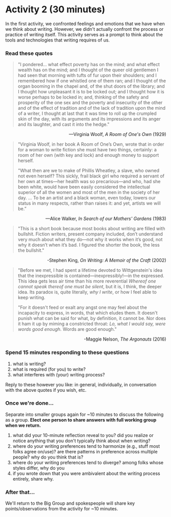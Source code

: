 # Activity 2 (30 minutes)

In the first activity, we confronted feelings and emotions that we have when we think about writing. However, we didn't actually confront the process or practice of writing itself. This activity serves as a prompt to think about the tools and technologies that writing requires of us.

### Read these quotes

>"I pondered... what effect poverty has on the mind; and what effect wealth has on the mind; and I thought of the queer old gentlemen I had seen that morning with tufts of fur upon their shoulders; and I remembered how if one whistled one of them ran; and I thought of the organ booming in the chapel and, of the shut doors of the library; and I thought how unpleasant it is to be locked out; and I thought how it is worse perhaps to be locked in; and, thinking of the safety and prosperity of the one sex and the poverty and insecurity of the other and of the effect of tradition and of the lack of tradition upon the mind of a writer, I thought at last that it was time to roll up the crumpled skin of the day, with its arguments and its impressions and its anger and its laughter, and cast it into the hedge."
>
<p align="right">—Virginia Woolf, <i>A Room of One's Own</i> (1929)</p>

>"Virginia Woolf, in her book A Room of One’s Own, wrote that in order for a woman to write fiction she must have two things, certainly: a room of her own (with key and lock) and enough money to support herself.
>
>"What then are we to make of Phillis Wheatley, a slave, who owned not even herself? This sickly, frail black girl who required a servant of her own at times—her health was so precarious—and who, had she been white, would have been easily considered the intellectual superior of all the women and most of the men in the society of her day. ... To be an artist and a black woman, even today, lowers our status in many respects, rather than raises it: and yet, artists we will be.”
>
<p align="right">—Alice Walker, <i>In Search of our Mothers' Gardens</i> (1983)</p>

>"This is a short book because most books about writing are filled with bullshit. Fiction writers, present company included, don’t understand very much about what they do—not why it works when it’s good, not why it doesn’t when it’s bad. I figured the shorter the book, the less the bullshit."
>
<p align="right">-Stephen King, <i>On Writing: A Memoir of the Craft</i> (2002)</p>

>"Before we met, I had spent a lifetime devoted to Wittgenstein's idea that the inexpressible is contained—inexpressibly!—in the expressed. This idea gets less air time than his more reverential *Whereof one cannot speak thereof one must be silent*, but it is, I think, the deeper idea. Its paradox is, quite literally, *why I write*, or how I feel able to keep writing.
>
>"For it doesn't feed or exalt any angst one may feel about the incapacity to express, in words, that which eludes them. It doesn't punish what can be said for what, by definition, it cannot be. Nor does it ham it up by miming a constricted throat: *Lo, what I would say, were words good enough.* Words are good enough."
>
<p align="right">-Maggie Nelson, <i>The Argonauts</i> (2016)</p>

### Spend 15 minutes responding to these questions

1. what is writing?
2. what is required (for you) to write?
3. what interferes with (your) writing process?

Reply to these however you like: in general, individually, in conversation with the above quotes if you wish, etc.

### Once we're done...

Separate into smaller groups again for ~10 minutes to discuss the following as a group. **Elect one person to share answers with full working group when we return.**

1. what did your 10-minute reflection reveal to you? did you realize or notice anything that you don't typically think about when writing?
2. where do your writing preferences tend to harmonize (e.g., stuff most folks agree on/use)? are there patterns in preference across multiple people? why do you think that is?
3. where do your writing preferences tend to diverge? among folks whose styles differ, why do you
4. if you wrote down that you were ambivalent about the writing process entirely, share why.

### After that...

We'll return to the Big Group and spokespeople will share key points/observations from the activity for ~10 minutes.
